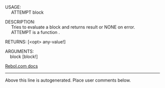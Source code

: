 USAGE:  
&nbsp;&nbsp;&nbsp;&nbsp;&nbsp;ATTEMPT&nbsp;block&nbsp;  
  
DESCRIPTION:  
&nbsp;&nbsp;&nbsp;&nbsp;&nbsp;Tries&nbsp;to&nbsp;evaluate&nbsp;a&nbsp;block&nbsp;and&nbsp;returns&nbsp;result&nbsp;or&nbsp;NONE&nbsp;on&nbsp;error.  
&nbsp;&nbsp;&nbsp;&nbsp;&nbsp;ATTEMPT&nbsp;is&nbsp;a&nbsp;function&nbsp;.  
  
RETURNS:&nbsp;[&lt;opt&gt;&nbsp;any-value!]  
  
ARGUMENTS:  
&nbsp;&nbsp;&nbsp;&nbsp;block&nbsp;[block!]  

[Rebol.com docs](http://www.rebol.com/r3/docs/functions/attempt.html)
___
Above this line is autogenerated. Place user comments below.